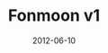 ---
title: Fonmoon v1
description: 
client: 
skills:
  - User Interface
platform: Web
date: 2012-06-10
finished: true
permalink: false
thumbnail: src/static/work/fonmoon-v1.jpg
eleventyExcludeFromCollections: true
---